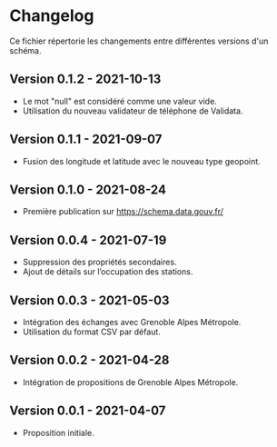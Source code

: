 <MenuSchema />

# Changelog

Ce fichier répertorie les changements entre différentes versions d'un schéma.

## Version 0.1.2 - 2021-10-13

- Le mot "null" est considéré comme une valeur vide.
- Utilisation du nouveau validateur de téléphone de Validata.

## Version 0.1.1 - 2021-09-07

- Fusion des longitude et latitude avec le nouveau type geopoint.

## Version 0.1.0 - 2021-08-24

- Première publication sur https://schema.data.gouv.fr/

## Version 0.0.4 - 2021-07-19

- Suppression des propriétés secondaires.
- Ajout de détails sur l’occupation des stations.

## Version 0.0.3 - 2021-05-03

- Intégration des échanges avec Grenoble Alpes Métropole.
- Utilisation du format CSV par défaut.

## Version 0.0.2 - 2021-04-28

- Intégration de propositions de Grenoble Alpes Métropole.

## Version 0.0.1 - 2021-04-07

- Proposition initiale.